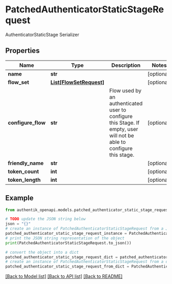 # PatchedAuthenticatorStaticStageRequest

AuthenticatorStaticStage Serializer

## Properties

Name | Type | Description | Notes
------------ | ------------- | ------------- | -------------
**name** | **str** |  | [optional] 
**flow_set** | [**List[FlowSetRequest]**](FlowSetRequest.md) |  | [optional] 
**configure_flow** | **str** | Flow used by an authenticated user to configure this Stage. If empty, user will not be able to configure this stage. | [optional] 
**friendly_name** | **str** |  | [optional] 
**token_count** | **int** |  | [optional] 
**token_length** | **int** |  | [optional] 

## Example

```python
from authentik_openapi.models.patched_authenticator_static_stage_request import PatchedAuthenticatorStaticStageRequest

# TODO update the JSON string below
json = "{}"
# create an instance of PatchedAuthenticatorStaticStageRequest from a JSON string
patched_authenticator_static_stage_request_instance = PatchedAuthenticatorStaticStageRequest.from_json(json)
# print the JSON string representation of the object
print(PatchedAuthenticatorStaticStageRequest.to_json())

# convert the object into a dict
patched_authenticator_static_stage_request_dict = patched_authenticator_static_stage_request_instance.to_dict()
# create an instance of PatchedAuthenticatorStaticStageRequest from a dict
patched_authenticator_static_stage_request_from_dict = PatchedAuthenticatorStaticStageRequest.from_dict(patched_authenticator_static_stage_request_dict)
```
[[Back to Model list]](../README.md#documentation-for-models) [[Back to API list]](../README.md#documentation-for-api-endpoints) [[Back to README]](../README.md)


